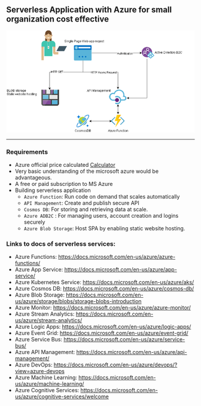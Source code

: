 
Serverless Application with Azure for small organization cost effective
---

![ServerLessApp](./ServerlessApp.png)

---
### Requirements

- Azure official price calculated [Calculator](https://azure.microsoft.com/en-us/pricing/calculator/)
- Very basic understanding of the microsoft azure would be advantageous.
- A free or paid subscription to MS Azure
- Building serverless application 
    - `Azure Function`: Run code on demand that scales automatically
    - `API Management`: Create and publish secure API
    - `Cosmos DB`: For storing and retrieving data at scale.
    - `Azure ADB2C` : For managing users, account creation and logins securely
    - `Azure Blob Storage`: Host SPA by enabling static website hosting.

### Links to docs of serverless services:

- Azure Functions: https://docs.microsoft.com/en-us/azure/azure-functions/
- Azure App Service: https://docs.microsoft.com/en-us/azure/app-service/
- Azure Kubernetes Service: https://docs.microsoft.com/en-us/azure/aks/
- Azure Cosmos DB: https://docs.microsoft.com/en-us/azure/cosmos-db/
- Azure Blob Storage: https://docs.microsoft.com/en-us/azure/storage/blobs/storage-blobs-introduction
- Azure Monitor: https://docs.microsoft.com/en-us/azure/azure-monitor/
- Azure Stream Analytics: https://docs.microsoft.com/en-us/azure/stream-analytics/
- Azure Logic Apps: https://docs.microsoft.com/en-us/azure/logic-apps/
- Azure Event Grid: https://docs.microsoft.com/en-us/azure/event-grid/
- Azure Service Bus: https://docs.microsoft.com/en-us/azure/service-bus/
- Azure API Management: https://docs.microsoft.com/en-us/azure/api-management/
- Azure DevOps: https://docs.microsoft.com/en-us/azure/devops/?view=azure-devops
- Azure Machine Learning: https://docs.microsoft.com/en-us/azure/machine-learning/
- Azure Cognitive Services: https://docs.microsoft.com/en-us/azure/cognitive-services/welcome
